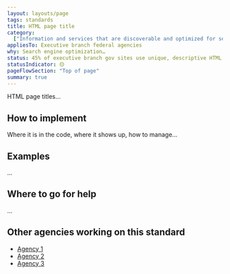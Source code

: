 ```yaml
---
layout: layouts/page
tags: standards
title: HTML page title
category:
  ["Information and services that are discoverable and optimized for search"]
appliesTo: Executive branch federal agencies
why: Search engine optimization…
status: 45% of executive branch gov sites use unique, descriptive HTML page titles
statusIndicator: 🟡
pageFlowSection: "Top of page"
summary: true
---
```


HTML page titles…

## How to implement

Where it is in the code, where it shows up, how to manage…

## Examples

...

## Where to go for help

...

## Other agencies working on this standard

- [Agency 1]()
- [Agency 2]()
- [Agency 3]()
